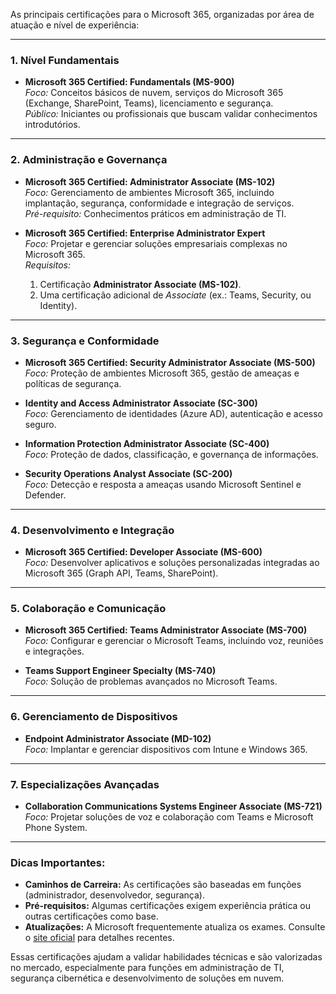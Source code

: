 As principais certificações para o Microsoft 365, organizadas por área de atuação e nível de experiência:

---

### **1. Nível Fundamentais**
- **Microsoft 365 Certified: Fundamentals (MS-900)**  
  *Foco:* Conceitos básicos de nuvem, serviços do Microsoft 365 (Exchange, SharePoint, Teams), licenciamento e segurança.  
  *Público:* Iniciantes ou profissionais que buscam validar conhecimentos introdutórios.

---

### **2. Administração e Governança**
- **Microsoft 365 Certified: Administrator Associate (MS-102)**  
  *Foco:* Gerenciamento de ambientes Microsoft 365, incluindo implantação, segurança, conformidade e integração de serviços.  
  *Pré-requisito:* Conhecimentos práticos em administração de TI.

- **Microsoft 365 Certified: Enterprise Administrator Expert**  
  *Foco:* Projetar e gerenciar soluções empresariais complexas no Microsoft 365.  
  *Requisitos:*  
  1. Certificação **Administrator Associate (MS-102)**.  
  2. Uma certificação adicional de *Associate* (ex.: Teams, Security, ou Identity).

---

### **3. Segurança e Conformidade**
- **Microsoft 365 Certified: Security Administrator Associate (MS-500)**  
  *Foco:* Proteção de ambientes Microsoft 365, gestão de ameaças e políticas de segurança.

- **Identity and Access Administrator Associate (SC-300)**  
  *Foco:* Gerenciamento de identidades (Azure AD), autenticação e acesso seguro.

- **Information Protection Administrator Associate (SC-400)**  
  *Foco:* Proteção de dados, classificação, e governança de informações.

- **Security Operations Analyst Associate (SC-200)**  
  *Foco:* Detecção e resposta a ameaças usando Microsoft Sentinel e Defender.

---

### **4. Desenvolvimento e Integração**
- **Microsoft 365 Certified: Developer Associate (MS-600)**  
  *Foco:* Desenvolver aplicativos e soluções personalizadas integradas ao Microsoft 365 (Graph API, Teams, SharePoint).

---

### **5. Colaboração e Comunicação**
- **Microsoft 365 Certified: Teams Administrator Associate (MS-700)**  
  *Foco:* Configurar e gerenciar o Microsoft Teams, incluindo voz, reuniões e integrações.

- **Teams Support Engineer Specialty (MS-740)**  
  *Foco:* Solução de problemas avançados no Microsoft Teams.

---

### **6. Gerenciamento de Dispositivos**
- **Endpoint Administrator Associate (MD-102)**  
  *Foco:* Implantar e gerenciar dispositivos com Intune e Windows 365.

---

### **7. Especializações Avançadas**
- **Collaboration Communications Systems Engineer Associate (MS-721)**  
  *Foco:* Projetar soluções de voz e colaboração com Teams e Microsoft Phone System.

---

### **Dicas Importantes:**
- **Caminhos de Carreira:** As certificações são baseadas em funções (administrador, desenvolvedor, segurança).  
- **Pré-requisitos:** Algumas certificações exigem experiência prática ou outras certificações como base.  
- **Atualizações:** A Microsoft frequentemente atualiza os exames. Consulte o [site oficial](https://learn.microsoft.com/pt-br/certifications/) para detalhes recentes.

Essas certificações ajudam a validar habilidades técnicas e são valorizadas no mercado, especialmente para funções em administração de TI, segurança cibernética e desenvolvimento de soluções em nuvem.